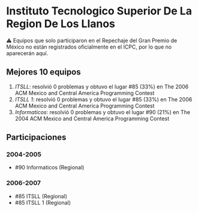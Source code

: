 # Instituto Tecnologico Superior De La Region De Los Llanos

:warning: Equipos que solo participaron en el Repechaje del Gran Premio de México no están registrados oficialmente en el ICPC, por lo que no aparecerán aquí.

## Mejores 10 equipos

1. _ITSLL_: resolvió 0 problemas y obtuvo el lugar #85 (33%) en The 2006 ACM Mexico and Central America Programming Contest
1. _ITSLL 1_: resolvió 0 problemas y obtuvo el lugar #85 (33%) en The 2006 ACM Mexico and Central America Programming Contest
1. _Informaticos_: resolvió 0 problemas y obtuvo el lugar #90 (21%) en The 2004 ACM Mexico and Central America Programming Contest

## Participaciones

### 2004-2005

- #90 Informaticos (Regional)

### 2006-2007

- #85 ITSLL (Regional)
- #85 ITSLL 1 (Regional)



